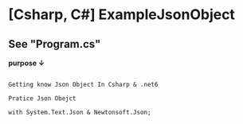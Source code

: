 # [Csharp, C#] ExampleJsonObject 

## **See "Program.cs"**

**purpose ↓**

```

Getting know Json Object In Csharp & .net6 

Pratice Json Obejct

with System.Text.Json & Newtonsoft.Json;

```
